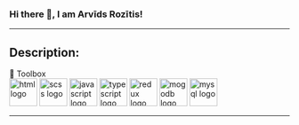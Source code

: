 ### Hi there 👋, I am Arvīds Rozītis!
---
Description: 
---
🧰 Toolbox
<br/>
<img src="https://cdn.worldvectorlogo.com/logos/html-1.svg" alt="html logo" width="50" height="50"/>
<img src="https://cdn.worldvectorlogo.com/logos/sass-1.svg" alt="scss logo" width="50" height="50"/>
<img src="https://cdn.worldvectorlogo.com/logos/logo-javascript.svg" alt="java script logo" width="50" height="50"/>
<img src="https://cdn.worldvectorlogo.com/logos/typescript.svg" alt="type script logo" width="50" height="50"/>
<img src="https://cdn.worldvectorlogo.com/logos/redux.svg" alt="redux logo" width="50" height="50"/>
<img src="https://cdn.worldvectorlogo.com/logos/mongodb-icon-1.svg" alt="mogodb logo" width="50" height="50"/>
<img src="https://cdn.worldvectorlogo.com/logos/mysql-6.svg" alt="mysql logo" width="50" height="50"/>


---

<!--
**ArvidsRozitis/ArvidsRozitis** is a ✨ _special_ ✨ repository because its `README.md` (this file) appears on your GitHub profile.


Here are some ideas to get you started:

- 🔭 I’m currently working on ...
- 🌱 I’m currently learning ...
- 👯 I’m looking to collaborate on ...
- 🤔 I’m looking for help with ...
- 💬 Ask me about ...
- 📫 How to reach me: ...
- 😄 Pronouns: ...
- ⚡ Fun fact: ...
-->
